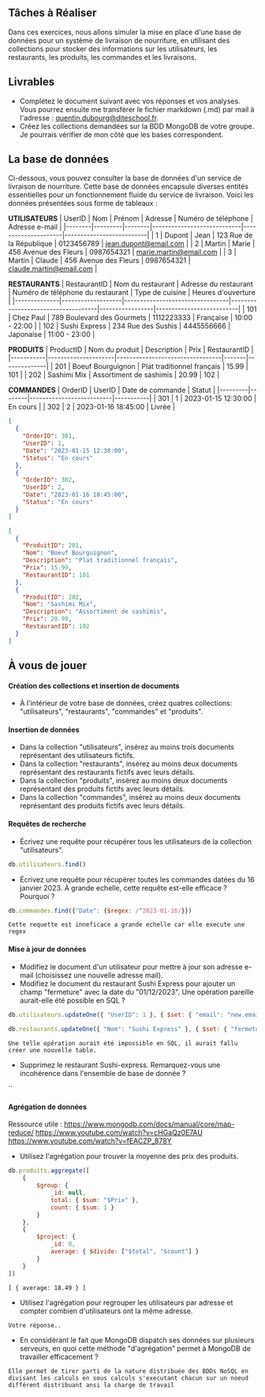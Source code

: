 ## Tâches à Réaliser

Dans ces exercices, nous allons simuler la mise en place d'une base de données pour un système de livraison de nourriture, en utilisant des collections pour stocker des informations sur les utilisateurs, les restaurants, les produits, les commandes et les livraisons.

## Livrables
- Complétez le document suivant avec vos réponses et vos analyses. Vous pourrez ensuite me transférer le fichier markdown (.md) par mail à  l'adresse : quentin.dubourg@diteschool.fr.
- Créez les collections demandées sur la BDD MongoDB de votre groupe. Je pourrais vérifier de mon côté que les bases correspondent.

## La base de données
Ci-dessous, vous pouvez consulter la base de données d'un service de livraison de nourriture. Cette base de données encapsule diverses entités essentielles pour un fonctionnement fluide du service de livraison. Voici les données présentées sous forme de tableaux : 

**UTILISATEURS**
| UserID | Nom     | Prénom | Adresse                    | Numéro de téléphone | Adresse e-mail           |
|--------|---------|--------|----------------------------|---------------------|--------------------------|
| 1      | Dupont  | Jean   | 123 Rue de la République   | 0123456789          | jean.dupont@email.com   |
| 2      | Martin  | Marie  | 456 Avenue des Fleurs      | 0987654321          | marie.martin@email.com  |
| 3      | Martin  | Claude  | 456 Avenue des Fleurs      | 0987654321          | claude.martin@email.com  |


**RESTAURANTS**
| RestaurantID | Nom du restaurant | Adresse du restaurant          | Numéro de téléphone du restaurant | Type de cuisine | Heures d'ouverture       |
|--------------|-------------------|---------------------------------|------------------------------------|-----------------|--------------------------|
| 101          | Chez Paul         | 789 Boulevard des Gourmets      | 1112223333                         | Française       | 10:00 - 22:00           |
| 102          | Sushi Express     | 234 Rue des Sushis              | 4445556666                         | Japonaise       | 11:00 - 23:00           |

**PRODUITS**
| ProductID | Nom du produit      | Description                     | Prix  | RestaurantID |
|-----------|---------------------|---------------------------------|-------|--------------|
| 201       | Boeuf Bourguignon   | Plat traditionnel français       | 15.99 | 101          |
| 202       | Sashimi Mix         | Assortiment de sashimis          | 20.99 | 102          |

**COMMANDES**
| OrderID | UserID | Date de commande         | Statut    |
|---------|--------|--------------------------|-----------|
| 301     | 1      | 2023-01-15 12:30:00     | En cours  |
| 302     | 2      | 2023-01-16 18:45:00     | Livrée    |

```json
[
  {
    "OrderID": 301,
    "UserID": 1,
    "Date": "2023-01-15 12:30:00",
    "Status": "En cours"
  },
  {
    "OrderID": 302,
    "UserID": 2,
    "Date": "2023-01-16 18:45:00",
    "Status": "En cours"
  }
]
```

```json
[
  {
    "ProduitID": 201,
    "Nom": "Boeuf Bourguignon",
    "Description": "Plat traditionnel français",
    "Prix": 15.99,
    "RestaurantID": 101
  },
  {
    "ProduitID": 202,
    "Nom": "Sashimi Mix",
    "Description": "Assortiment de sashimis",
    "Prix": 20.99,
    "RestaurantID": 102
  }
]
```

## À vous de jouer
#### Création des collections et insertion de documents

- À l'intérieur de votre base de données, créez quatres collections: "utilisateurs", "restaurants", "commandes" et "produits".

#### Insertion de données

- Dans la collection "utilisateurs", insérez au moins trois documents représentant des utilisateurs fictifs.
- Dans la collection "restaurants", insérez au moins deux documents représentant des restaurants fictifs avec leurs détails.
- Dans la collection "produits", insérez au moins deux documents représentant des produits fictifs avec leurs détails.
- Dans la collection "commandes", insérez au moins deux documents représentant des produits fictifs avec leurs détails.

#### Requêtes de recherche

- Écrivez une requête pour récupérer tous les utilisateurs de la collection "utilisateurs".

```js
db.utilisateurs.find()
```

- Écrivez une requête pour récupérer toutes les commandes datées du 16 janvier 2023. À grande echelle, cette requête est-elle efficace ? Pourquoi ?

```js
db.commandes.find({"Date": {$regex: /^2023-01-16/}})
```

`Cette requette est inneficace a grande echelle car elle execute une regex`

#### Mise à jour de données

- Modifiez le document d'un utilisateur pour mettre à jour son adresse e-mail (choisissez une nouvelle adresse mail).
- Modifiez le document du restaurant Sushi Express pour ajouter un champ "fermeture" avec la date du "01/12/2023". Une opération pareille aurait-elle été possible en SQL ?

```js
db.utilisateurs.updateOne({ "UserID": 1 }, { $set: { "email": "new.email@gmail.com"} })
    
db.restaurants.updateOne({ "Nom": "Sushi Express" }, { $set: { "fermeture": "01/12/2023"} })
```

`Une telle opération aurait été impossible en SQL, il aurait fallu créer une nouvelle table.`

- Supprimez le restaurant Sushi-express. Remarquez-vous une incohérence dans l'ensemble de base de donnée ?

``

#### Agrégation de données
Ressource utile : https://www.mongodb.com/docs/manual/core/map-reduce/ https://www.youtube.com/watch?v=cHGaQz0E7AU https://www.youtube.com/watch?v=fEACZP_878Y
- Utilisez l'agrégation pour trouver la moyenne des prix des produits.
 
```js
db.produits.aggregate([
    {
        $group: {
            _id: null,
            total: { $sum: "$Prix" },
            count: { $sum: 1 }
        }
    },
    {
        $project: {
            _id: 0,
            average: { $divide: ["$total", "$count"] }
        }
    }
])
```
`[ { average: 18.49 } ]`

- Utilisez l'agrégation pour regrouper les utilisateurs par adresse et compter combien d'utilisateurs ont la même adresse.
 
`Votre réponse..`

- En considérant le fait que MongoDB dispatch ses données sur plusieurs serveurs, en quoi cette méthode "d'agrégation" permet à MongoDB de travailler efficacement ?

`Elle permet de tirer parti de la nature distribuée des BDDs NoSQL en divisant les calculs en sous calculs s'executant chacun sur un noeud différent distribuant ansi la charge de travail`

